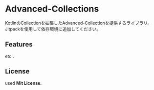 # Advanced-Collections
KotlinのCollectionを拡張したAdvanced-Collectionを提供するライブラリ。  
Jitpackを使用して依存環境に追加してください。

## Features
etc..

## License
used **Mit License.**